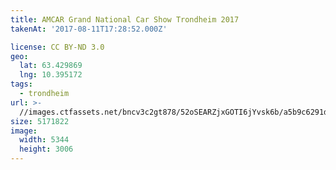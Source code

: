```yaml
---
title: AMCAR Grand National Car Show Trondheim 2017
takenAt: '2017-08-11T17:28:52.000Z'

license: CC BY-ND 3.0
geo:
  lat: 63.429869
  lng: 10.395172
tags:
  - trondheim
url: >-
  //images.ctfassets.net/bncv3c2gt878/52oSEARZjxGOTI6jYvsk6b/a5b9c6291dc164804f4dc23c940eb158/amcar-grand-national-car-show-trondheim-2017_35673460094_o
size: 5171822
image:
  width: 5344
  height: 3006
---
```

